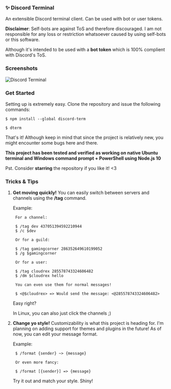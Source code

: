 ### ✨ Discord Terminal

An extensible Discord terminal client. Can be used with bot or user tokens.

**Disclaimer**: Self-bots are against ToS and therefore discouraged. I am not responsible for any loss or restriction whatsoever caused by using self-bots or this software.

Although it's intended to be used with a **bot token** which is 100% complient with Discord's ToS.

### Screenshots

![Discord Terminal](https://i.imgur.com/CBbhXTP.gif)

### Get Started

Setting up is extremely easy. Clone the repository and issue the following commands:

`$ npm install --global discord-term`

`$ dterm`

That's it! Although keep in mind that since the project is relatively new, you might encounter some bugs here and there.

**This project has been tested and verified as working on native Ubuntu terminal and Windows command prompt + PowerShell using Node.js 10**

Pst. Consider **starring** the repository if you like it! <3

### Tricks & Tips

1. **Get moving quickly!**
    You can easily switch between servers and channels using the **/tag** command.
    
    Example:

        For a channel:

        $ /tag dev 437051394592210944
        $ /c $dev

        Or for a guild:

        $ /tag gamingcorner 286352649610199052
        $ /g $gamingcorner

        Or for a user:

        $ /tag cloudrex 285578743324606482
        $ /dm $cloudrex hello

        You can even use them for normal messages!

        $ <@$cloudrex> => Would send the message: <@285578743324606482>

    Easy right?

    In Linux, you can also just click the channels ;)

2. **Change yo style!**
    Customizability is what this project is heading for. I'm planning on adding support for  themes and plugins in the future! As of now, you can edit your message format.

    Example:

        $ /format {sender} ~> {message}

        Or even more fancy:

        $ /format [{sender}] => {message}

    Try it out and match your style. Shiny!